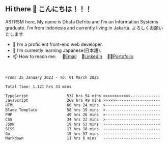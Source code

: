 ## Hi there 👋 こんにちは！！！
ASTRSM here, My name is Dhafa Defrito and I'm an Information Systems graduate. I'm from Indonesia and currently living in Jakarta. よろしくお願いたします

- 🔭 I’m a proficient front-end web developer.
- 🌱 I’m currently learning Japanese(日本語).
- 📫 How to reach me: &nbsp;&nbsp;&nbsp;&nbsp;📧[Email](ddefrito@gmail.com)&nbsp;&nbsp;&nbsp;&nbsp;💼[LinkedIn](https://www.linkedin.com/in/dhafa-defrita-rama-yudistira-9357a9229/)&nbsp;&nbsp;&nbsp;&nbsp;👨‍🎨[Portofolio](https://ddefrito.vercel.app/)
<br>
<!-- <p align="left">
<a href="https://github.com/ASTRSM">
  <img height="180em" src="https://github-readme-stats-eight-theta.vercel.app/api?username=ASTRSM&show_icons=true&theme=dracula&include_all_commits=true&count_private=true"/>
  <img height="180em" src="https://github-readme-stats-eight-theta.vercel.app/api/top-langs/?username=ASTRSM&layout=compact&langs_count=8&theme=dracula"/>
</a>
</p> -->

<!--START_SECTION:waka-->

```txt
From: 25 January 2023 - To: 01 March 2025

Total Time: 1,121 hrs 33 mins

TypeScript                 537 hrs 54 mins >>>>>>>>>>>>-------------   47.96 %
JavaScript                 268 hrs 49 mins >>>>>>-------------------   23.97 %
HTML                       66 hrs 24 mins  >------------------------   05.92 %
Blade Template             58 hrs 19 mins  >------------------------   05.20 %
PHP                        49 hrs 26 mins  >------------------------   04.41 %
CSS                        34 hrs 22 mins  >------------------------   03.07 %
JSON                       19 hrs 53 mins  -------------------------   01.77 %
SCSS                       17 hrs 18 mins  -------------------------   01.54 %
Go                         15 hrs 57 mins  -------------------------   01.42 %
Markdown                   11 hrs 6 mins   -------------------------   00.99 %
```

<!--END_SECTION:waka-->
